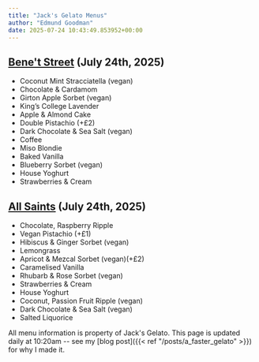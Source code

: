 ```yaml
---
title: "Jack's Gelato Menus"
author: "Edmund Goodman"
date: 2025-07-24 10:43:49.853952+00:00
---
```


## [Bene't Street](https://www.jacksgelato.com/bene-t-street-menu) (July 24th, 2025)

- Coconut Mint Stracciatella (vegan)
- Chocolate & Cardamom
- Girton Apple Sorbet (vegan)
- King’s College Lavender
- Apple & Almond Cake
- Double Pistachio (+£2)
- Dark Chocolate & Sea Salt  (vegan)
- Coffee
- Miso Blondie
- Baked Vanilla
- Blueberry Sorbet (vegan)
- House Yoghurt
- Strawberries & Cream


## [All Saints](https://www.jacksgelato.com/all-saints-menu) (July 24th, 2025)

- Chocolate, Raspberry Ripple
- Vegan Pistachio (+£1)
- Hibiscus & Ginger Sorbet (vegan)
- Lemongrass
- Apricot & Mezcal Sorbet (vegan)(+£2)
- Caramelised Vanilla
- Rhubarb & Rose Sorbet (vegan)
- Strawberries & Cream
- House Yoghurt
- Coconut, Passion Fruit Ripple (vegan)
- Dark Chocolate & Sea Salt (vegan)
- Salted Liquorice

All menu information is property of Jack's Gelato. This page is
updated daily at 10:20am -- see my
[blog post]({{< ref "/posts/a_faster_gelato" >}}) for why I made it.
